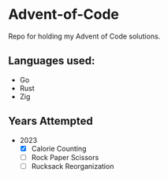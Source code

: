 # Advent-of-Code

Repo for holding my Advent of Code solutions.

## Languages used:

- Go
- Rust
- Zig

## Years Attempted

- 2023
  - [x] Calorie Counting
  - [ ] Rock Paper Scissors
  - [ ] Rucksack Reorganization
